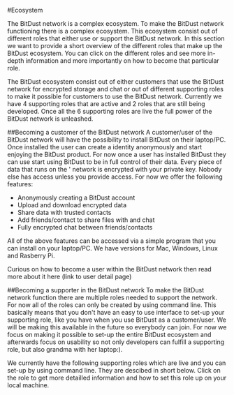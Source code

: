 #Ecosystem

The BitDust network is a complex ecosystem. To make the BitDust network functioning there is a complex ecosystem.
This ecosystem consist out of different roles that either use or support the BitDust network. In this section 
we want to provide a short overview of the different roles that make up the BitDust ecosystem. You can click on the 
different roles and see more in-depth information and more importantly on how to become that particular role. 

The BitDust ecosystem consist out of either customers that use the BitDust network for encrypted storage and chat
or out of different supporting roles to make it possible for customers to use the BitDust network.
Currently we have 4 supporting roles that are active and 2 roles that are still being developed. Once all the 6 
supporting roles are live the full power of the BitDust network is unleashed. 

##Becoming a customer of the BitDust network
A customer/user of the BitDust network will have the possibility to install BitDust on their laptop/PC. Once installed
the user can create a identity anonymously and start enjoying the BitDust product. For now once a user has installed
BitDust they can use start using BitDust to be in full control of their data. Every piece of data that runs on the '
network is encrypted with your private key. Nobody else has access unless you provide access. For now we offer the 
following features:

* Anonymously creating a BitDust account
* Upload and download encrypted data
* Share data with trusted contacts
* Add friends/contact to share files with and chat
* Fully encrypted chat between friends/contacts

All of the above features can be accessed via a simple program that you can install on your laptop/PC. We have versions
for Mac, Windows, Linux and Rasberry Pi.

Curious on how to become a user within the BitDust network then read more about it here (link to user detail page)

##Becoming a supporter in the BitDust network
To make the BitDust network function there are multiple roles needed to support the network. For now all of the roles
can only be created by using command line. This basically means that you don't have an easy to use interface to set-up
your supporting role, like you have when you use BitDust as a customer/user. We will be making this available in the
future so everybody can join. For now we focus on making it possible to set-up the entire BitDust ecosystem and afterwards
focus on usability so not only developers can fulfill a supporting role, but also grandma with her laptop:).

We currently have the following supporting roles which are live and you can set-up by using command line. They are descibed
in short below. Click on the role to get more detailled information and how to set this role up on your local machine.

